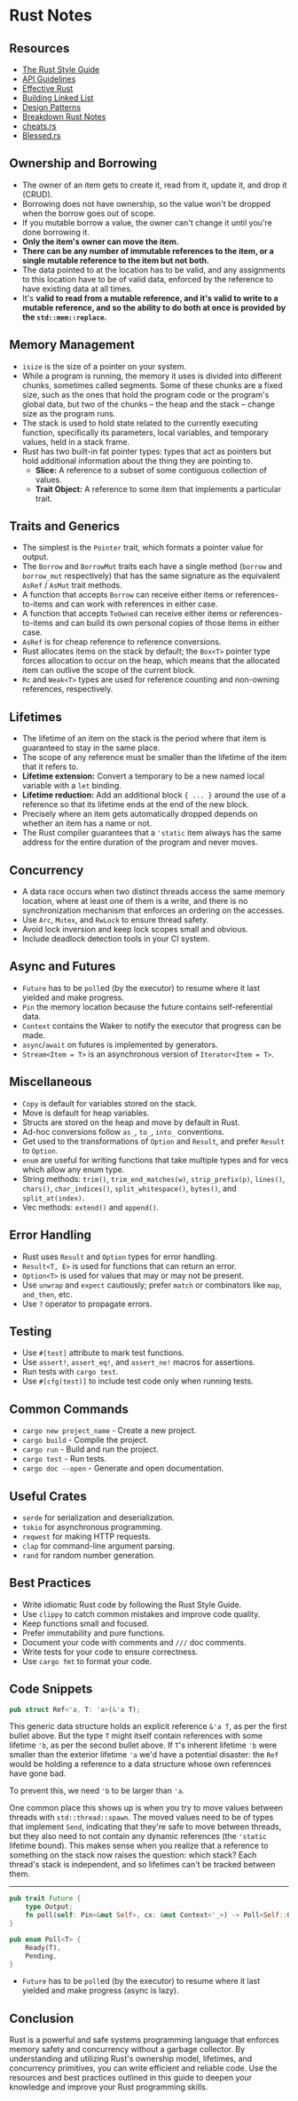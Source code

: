 # Rust Notes

## Resources

- [The Rust Style Guide](https://doc.rust-lang.org/nightly/style-guide/index.html)
- [API Guidelines](https://rust-lang.github.io/api-guidelines/checklist.html)
- [Effective Rust](https://www.lurklurk.org/effective-rust/)
- [Building Linked List](https://rust-unofficial.github.io/too-many-lists/index.html)
- [Design Patterns](https://rust-unofficial.github.io/patterns/intro.html)
- [Breakdown Rust Notes](https://www.breakdown-notes.com/make/load/rust_cs_canvas)
- [cheats.rs](https://cheats.rs/)
- [Blessed.rs](https://blessed.rs/crates)

## Ownership and Borrowing

- The owner of an item gets to create it, read from it, update it, and drop it (CRUD).
- Borrowing does not have ownership, so the value won't be dropped when the borrow goes out of scope.
- If you mutable borrow a value, the owner can't change it until you're done borrowing it.
- **Only the item's owner can move the item.**
- **There can be any number of immutable references to the item, or a single mutable reference to the item but not both.**
- The data pointed to at the location has to be valid, and any assignments to this location have to be of valid data, enforced by the reference to have existing data at all times.
- It's **valid to read from a mutable reference, and it's valid to write to a mutable reference, and so the ability to do both at once is provided by the `std::mem::replace`.**

## Memory Management

- `isize` is the size of a pointer on your system.
- While a program is running, the memory it uses is divided into different chunks, sometimes called segments. Some of these chunks are a fixed size, such as the ones that hold the program code or the program's global data, but two of the chunks – the heap and the stack – change size as the program runs.
- The stack is used to hold state related to the currently executing function, specifically its parameters, local variables, and temporary values, held in a stack frame.
- Rust has two built-in fat pointer types: types that act as pointers but hold additional information about the thing they are pointing to.
  - **Slice:** A reference to a subset of some contiguous collection of values.
  - **Trait Object:** A reference to some item that implements a particular trait.

## Traits and Generics

- The simplest is the `Pointer` trait, which formats a pointer value for output.
- The `Borrow` and `BorrowMut` traits each have a single method (`borrow` and `borrow_mut` respectively) that has the same signature as the equivalent `AsRef` / `AsMut` trait methods.
- A function that accepts `Borrow` can receive either items or references-to-items and can work with references in either case.
- A function that accepts `ToOwned` can receive either items or references-to-items and can build its own personal copies of those items in either case.
- `AsRef` is for cheap reference to reference conversions.
- Rust allocates items on the stack by default; the `Box<T>` pointer type forces allocation to occur on the heap, which means that the allocated item can outlive the scope of the current block.
- `Rc` and `Weak<T>` types are used for reference counting and non-owning references, respectively.

## Lifetimes

- The lifetime of an item on the stack is the period where that item is guaranteed to stay in the same place.
- The scope of any reference must be smaller than the lifetime of the item that it refers to.
- **Lifetime extension:** Convert a temporary to be a new named local variable with a `let` binding.
- **Lifetime reduction:** Add an additional block `{ ... }` around the use of a reference so that its lifetime ends at the end of the new block.
- Precisely where an item gets automatically dropped depends on whether an item has a name or not.
- The Rust compiler guarantees that a `'static` item always has the same address for the entire duration of the program and never moves.

## Concurrency

- A data race occurs when two distinct threads access the same memory location, where at least one of them is a write, and there is no synchronization mechanism that enforces an ordering on the accesses.
- Use `Arc`, `Mutex`, and `RwLock` to ensure thread safety.
- Avoid lock inversion and keep lock scopes small and obvious.
- Include deadlock detection tools in your CI system.

## Async and Futures

- `Future` has to be `poll`ed (by the executor) to resume where it last yielded and make progress.
- `Pin` the memory location because the future contains self-referential data.
- `Context` contains the Waker to notify the executor that progress can be made.
- `async`/`await` on futures is implemented by generators.
- `Stream<Item = T>` is an asynchronous version of `Iterator<Item = T>`.

## Miscellaneous

- `Copy` is default for variables stored on the stack.
- Move is default for heap variables.
- Structs are stored on the heap and move by default in Rust.
- Ad-hoc conversions follow `as_`, `to_`, `into_` conventions.
- Get used to the transformations of `Option` and `Result`, and prefer `Result` to `Option`.
- `enum` are useful for writing functions that take multiple types and for vecs which allow any enum type.
- String methods: `trim()`, `trim_end_matches(w)`, `strip_prefix(p)`, `lines()`, `chars()`, `char_indices()`, `split_whitespace()`, `bytes()`, and `split_at(index)`.
- Vec methods: `extend()` and `append()`.

## Error Handling

- Rust uses `Result` and `Option` types for error handling.
- `Result<T, E>` is used for functions that can return an error.
- `Option<T>` is used for values that may or may not be present.
- Use `unwrap` and `expect` cautiously; prefer `match` or combinators like `map`, `and_then`, etc.
- Use `?` operator to propagate errors.

## Testing

- Use `#[test]` attribute to mark test functions.
- Use `assert!`, `assert_eq!`, and `assert_ne!` macros for assertions.
- Run tests with `cargo test`.
- Use `#[cfg(test)]` to include test code only when running tests.

## Common Commands

- `cargo new project_name` - Create a new project.
- `cargo build` - Compile the project.
- `cargo run` - Build and run the project.
- `cargo test` - Run tests.
- `cargo doc --open` - Generate and open documentation.

## Useful Crates

- `serde` for serialization and deserialization.
- `tokio` for asynchronous programming.
- `reqwest` for making HTTP requests.
- `clap` for command-line argument parsing.
- `rand` for random number generation.

## Best Practices

- Write idiomatic Rust code by following the Rust Style Guide.
- Use `clippy` to catch common mistakes and improve code quality.
- Keep functions small and focused.
- Prefer immutability and pure functions.
- Document your code with comments and `///` doc comments.
- Write tests for your code to ensure correctness.
- Use `cargo fmt` to format your code.

## Code Snippets

```rust
pub struct Ref<'a, T: 'a>(&'a T);
```

This generic data structure holds an explicit reference `&'a T`, as per the first bullet above. But the type `T` might itself contain references with some lifetime `'b`, as per the second bullet above. If `T`'s inherent lifetime `'b` were smaller than the exterior lifetime `'a` we'd have a potential disaster: the `Ref` would be holding a reference to a data structure whose own references have gone bad.

To prevent this, we need `'b` to be larger than `'a`.

One common place this shows up is when you try to move values between threads with `std::thread::spawn`. The moved values need to be of types that implement `Send`, indicating that they're safe to move between threads, but they also need to not contain any dynamic references (the `'static` lifetime bound). This makes sense when you realize that a reference to something on the stack now raises the question: which stack? Each thread's stack is independent, and so lifetimes can't be tracked between them.

---

```rust
pub trait Future {
    type Output;
    fn poll(self: Pin<&mut Self>, cx: &mut Context<'_>) -> Poll<Self::Output>;
}

pub enum Poll<T> {
    Ready(T),
    Pending,
}
```

- `Future` has to be `poll`ed (by the executor) to resume where it last yielded and make progress (async is lazy).

## Conclusion

Rust is a powerful and safe systems programming language that enforces memory safety and concurrency without a garbage collector. By understanding and utilizing Rust's ownership model, lifetimes, and concurrency primitives, you can write efficient and reliable code. Use the resources and best practices outlined in this guide to deepen your knowledge and improve your Rust programming skills.
